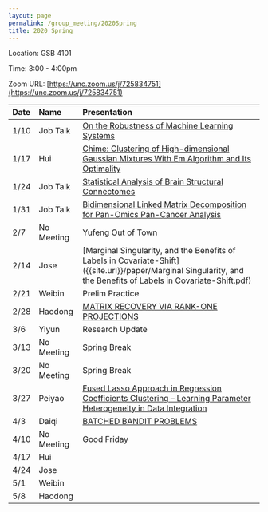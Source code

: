 ```yaml
---
layout: page
permalink: /group_meeting/2020Spring
title: 2020 Spring
---
```


Location: GSB 4101 

Time: 3:00 - 4:00pm

Zoom URL: [https://unc.zoom.us/j/725834751](https://unc.zoom.us/j/725834751) 

| Date    | Name       | Presentation |
| :----   | :----------------------|:------------ |
|  1/10   |	Job Talk   | [On the Robustness of Machine Learning Systems](https://stat-or.unc.edu/event/stor-colloquium-yao-li-uc-davis)		  |
|  1/17	  |	 Hui       | [Chime: Clustering of High-dimensional Gaussian Mixtures With Em Algorithm and Its Optimality]({{site.url}}/paper/CHIME.pdf) |
|  1/24   |	Job Talk   | [Statistical Analysis of Brain Structural Connectomes](https://stat-or.unc.edu/event/stor-computational-med-colloquium-zhengwu-zhang-university-of-rochester)|
|  1/31   | Job Talk   | [Bidimensional Linked Matrix Decomposition for Pan-Omics Pan-Cancer Analysis](https://stat-or.unc.edu/event/stor-colloquium-eric-lock-university-of-minnesota) |
|  2/7    | No Meeting | Yufeng Out of Town|
|  2/14   | Jose     |   [Marginal Singularity, and the Benefits of Labels in Covariate-Shift]({{site.url}}/paper/Marginal Singularity, and the Benefits of Labels in Covariate-Shift.pdf)     |
|  2/21   |	Weibin  | Prelim Practice |
|  2/28   |	Haodong |  [MATRIX RECOVERY VIA RANK-ONE PROJECTIONS]({{site.url}}/paper/ROP.pdf) |
|  3/6  |	Yiyun   | Research Update |
|  3/13 |	No Meeting |	Spring Break   |
|  3/20  |	No Meeting   | Spring Break |
|  3/27  |	Peiyao      |[Fused Lasso Approach in Regression Coefficients Clustering – Learning Parameter Heterogeneity in Data Integration]({{site.url}}/paper/fusedlasso.pdf)|
|  4/3  |	Daiqi     | [BATCHED BANDIT PROBLEMS]({{site.url}}/paper/bbp.pdf)|
|  4/10  | No Meeting  |Good Friday |
|  4/17  |	Hui   ||
|  4/24   | Jose  | |
|  5/1   |	 Weibin | |
|  5/8  |	 Haodong  |  |
